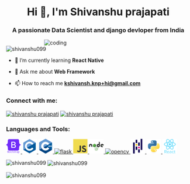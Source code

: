 <h1 align="center">Hi 👋, I'm Shivanshu prajapati</h1>
<h3 align="center">A passionate Data Scientist and django devloper from India</h3>
<img align="right" src="https://media1.giphy.com/media/v1.Y2lkPTc5MGI3NjExOWY2amJkcmp2enQ4eWRrNm5uYnM2MDk0dTd5Y2thN3Yzc2x0eXlmcyZlcD12MV9pbnRlcm5hbF9naWZfYnlfaWQmY3Q9Zw/Ws6T5PN7wHv3cY8xy8/giphy.gif" alt="coding" width="400">

<p align="left"> <img src="https://komarev.com/ghpvc/?username=shivanshu099&label=Profile%20views&color=0e75b6&style=flat" alt="shivanshu099" /> </p>

- 🌱 I’m currently learning **React Native**

- 💬 Ask me about **Web Framework**

- 📫 How to reach me **kshivansh.knp+hi@gmail.com**

<h3 align="left">Connect with me:</h3>
<p align="left">
<a href="https://linkedin.com/in/shivanshu prajapati" target="blank"><img align="center" src="https://raw.githubusercontent.com/rahuldkjain/github-profile-readme-generator/master/src/images/icons/Social/linked-in-alt.svg" alt="shivanshu prajapati" height="30" width="40" /></a>
<a href="https://www.hackerrank.com/shivanshu prajapati" target="blank"><img align="center" src="https://raw.githubusercontent.com/rahuldkjain/github-profile-readme-generator/master/src/images/icons/Social/hackerrank.svg" alt="shivanshu prajapati" height="30" width="40" /></a>
</p>

<h3 align="left">Languages and Tools:</h3>
<p align="left"> <a href="https://getbootstrap.com" target="_blank" rel="noreferrer"> <img src="https://raw.githubusercontent.com/devicons/devicon/master/icons/bootstrap/bootstrap-plain-wordmark.svg" alt="bootstrap" width="40" height="40"/> </a> <a href="https://www.cprogramming.com/" target="_blank" rel="noreferrer"> <img src="https://raw.githubusercontent.com/devicons/devicon/master/icons/c/c-original.svg" alt="c" width="40" height="40"/> </a> <a href="https://www.w3schools.com/cpp/" target="_blank" rel="noreferrer"> <img src="https://raw.githubusercontent.com/devicons/devicon/master/icons/cplusplus/cplusplus-original.svg" alt="cplusplus" width="40" height="40"/> </a> <a href="https://flask.palletsprojects.com/" target="_blank" rel="noreferrer"> <img src="https://www.vectorlogo.zone/logos/pocoo_flask/pocoo_flask-icon.svg" alt="flask" width="40" height="40"/> </a> <a href="https://developer.mozilla.org/en-US/docs/Web/JavaScript" target="_blank" rel="noreferrer"> <img src="https://raw.githubusercontent.com/devicons/devicon/master/icons/javascript/javascript-original.svg" alt="javascript" width="40" height="40"/> </a> <a href="https://nodejs.org" target="_blank" rel="noreferrer"> <img src="https://raw.githubusercontent.com/devicons/devicon/master/icons/nodejs/nodejs-original-wordmark.svg" alt="nodejs" width="40" height="40"/> </a> <a href="https://opencv.org/" target="_blank" rel="noreferrer"> <img src="https://www.vectorlogo.zone/logos/opencv/opencv-icon.svg" alt="opencv" width="40" height="40"/> </a> <a href="https://pandas.pydata.org/" target="_blank" rel="noreferrer"> <img src="https://raw.githubusercontent.com/devicons/devicon/2ae2a900d2f041da66e950e4d48052658d850630/icons/pandas/pandas-original.svg" alt="pandas" width="40" height="40"/> </a> <a href="https://www.python.org" target="_blank" rel="noreferrer"> <img src="https://raw.githubusercontent.com/devicons/devicon/master/icons/python/python-original.svg" alt="python" width="40" height="40"/> </a> <a href="https://reactjs.org/" target="_blank" rel="noreferrer"> <img src="https://raw.githubusercontent.com/devicons/devicon/master/icons/react/react-original-wordmark.svg" alt="react" width="40" height="40"/> </a> </p>

<p><img align="left" src="https://github-readme-stats.vercel.app/api/top-langs?username=shivanshu099&show_icons=true&locale=en&layout=compact" alt="shivanshu099" /></p>

<p>&nbsp;<img align="center" src="https://github-readme-stats.vercel.app/api?username=shivanshu099&show_icons=true&locale=en" alt="shivanshu099" /></p>

<p><img align="center" src="https://github-readme-streak-stats.herokuapp.com/?user=shivanshu099&" alt="shivanshu099" /></p>
